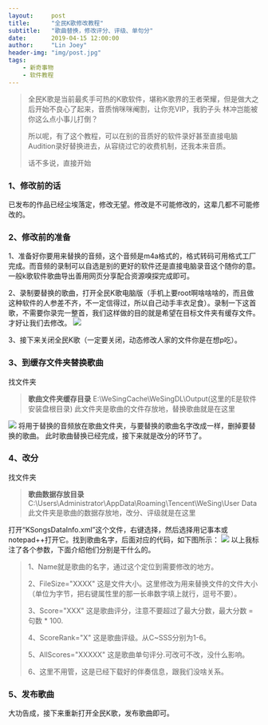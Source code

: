 ```yaml
---
layout:     post
title:      "全民K歌修改教程"
subtitle:   "歌曲替换，修改评分、评级、单句分"
date:       2019-04-15 12:00:00
author:     "Lin Joey"
header-img: "img/post.jpg"
tags:
    - 新奇事物
    - 软件教程
---
```

> 全民K歌是当前最炙手可热的K歌软件，堪称K歌界的王者荣耀，但是做大之后开始不良心了起来，音质悄咪咪阉割，让你充VIP，我豹子头 林冲岂能被你这么点小事儿打倒？
> 
> 所以呢，有了这个教程，可以在别的音质好的软件录好甚至直接电脑Audition录好替换进去，从容绕过它的收费机制，还我本来音质。
> 
> 话不多说，直接开始

### 1、修改前的话 ###
已发布的作品已经尘埃落定，修改无望。修改是不可能修改的，这辈几都不可能修改的。

### 2、修改前的准备 ###
1、准备好你要用来替换的音频，这个音频是m4a格式的，格式转码可用格式工厂完成。而音频的录制可以自选是别的更好的软件还是直接电脑录音这个随你的意。
一般k歌软件歌曲导出善用网页分享配合资源嗅探完成即可。

2、录制要替换的歌曲，打开全民K歌电脑版（手机上要root啊啥啥啥的，而且做这种软件的人参差不齐，不一定信得过，所以自己动手丰衣足食）。录制一下这首歌，不需要你录完一整首，我们这样做的目的就是希望在目标文件夹有缓存文件。才好让我们去修改。
![](https://linjoey-image.oss-cn-beijing.aliyuncs.com/k歌1.jpg)

3、接下来关闭全民K歌（一定要关闭，动态修改人家的文件你是在想p吃）。

### 3、到缓存文件夹替换歌曲 ###
找文件夹
> **歌曲文件夹缓存目录**
> E:\WeSingCache\WeSingDL\Output(这里的E是软件安装盘根目录)
> 此文件夹是歌曲的文件存放地，替换歌曲就是在这里

![](https://linjoey-image.oss-cn-beijing.aliyuncs.com/k歌2.jpg)
将用于替换的音频放在歌曲文件夹，与要替换的歌曲名字改成一样，删掉要替换的歌曲。
此时歌曲替换已经完成，接下来就是改分的环节了。

### 4、改分 ### 
找文件夹
> **歌曲数据存放目录**
> C:\Users\Administrator\AppData\Roaming\Tencent\WeSing\User Data
> 此文件夹是歌曲的数据存放地，改分、评级就是在这里

打开“KSongsDataInfo.xml”这个文件，右键选择，然后选择用记事本或notepad++打开它。找到歌曲名字，后面对应的代码，如下图所示：
![](https://linjoey-image.oss-cn-beijing.aliyuncs.com/k歌3.jpg)
以上我标注了各个参数，下面介绍他们分别是干什么的。

> 1、Name就是歌曲的名字，通过这个定位到需要修改的地方。
> 
> 2、FileSize="XXXX" 这是文件大小。这里修改为用来替换文件的文件大小（单位为字节，把右键属性里的那一长串数字填上就行，逗号不要）。
>
> 3、Score="XXX" 这是歌曲评分，注意不要超过了最大分数，最大分数 = 句数 * 100.
>
> 4、ScoreRank="X" 这是歌曲评级。从C~SSS分别为1-6。
>
> 5、AllScores="XXXXX" 这是歌曲单句评分.可改可不改，没什么影响。
> 
> 6、这里不用管，这是已经下载好的伴奏信息，跟我们没啥关系。


### 5、发布歌曲 ###
大功告成，接下来重新打开全民K歌，发布歌曲即可。



